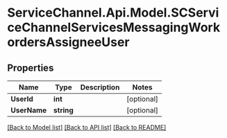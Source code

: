 # ServiceChannel.Api.Model.SCServiceChannelServicesMessagingWorkordersAssigneeUser

## Properties

Name | Type | Description | Notes
------------ | ------------- | ------------- | -------------
**UserId** | **int** |  | [optional] 
**UserName** | **string** |  | [optional] 

[[Back to Model list]](../README.md#documentation-for-models) [[Back to API list]](../README.md#documentation-for-api-endpoints) [[Back to README]](../README.md)

